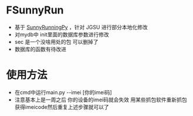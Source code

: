 # FSunnyRun

- 基于 [SunnyRunningPy](https://github.com/S-Ex1t/SunnyRunningPy) ，针对 JGSU 进行部分本地化修改
- 对mydb中 init里面的数据库参数进行修改
- sec 是一个没啥用处的包 可以删掉了
- 数据库的函数有待改进

# 使用方法
- 在cmd中运行main.py --imei [你的imei码]
- 注意基本上是一周之后 你的设备的imei码就会失效 用某些抓包软件重新抓包 获得imeicode然后重复上述步骤就可以了

